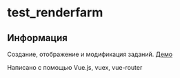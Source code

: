 # test_renderfarm

## Информация

Создание, отображение и модификация заданий.
[Демо](https://bymerc.xyz/renderfarm)

Написано с помощью Vue.js, vuex, vue-router
